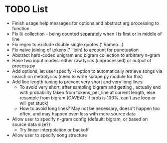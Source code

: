 # TODO List

- Finish usage help messages for options and abstract arg processing to
  function
- Fix I/i collection - being counted separately when I is first or in middle of
  line
- Fix regex to exclude double single quotes (''Romeo...)
- Fix naive joining of tokens (' '.join) to account for punctuation
- Abstract hard-coded unigram and bigram collection to arbitrary n-gram
- Have two input modes: either raw lyrics (unprocessed) or output of process.py
- Add options, let user specify -i option to automatically retrieve songs via
  search on metrolyrics (need to write scrape.py module for this)
- Add line length tuning to prevent very short and very long lines
  * To avoid very short, after sampling bigram and getting <END>, actually end
    with probability taken from tokens_per_line at current length, else
    resample from bigram (CAVEAT: if <END> prob is 100%, can't use loop or will
    get stuck)
  * How to avoid long lines? May not be necessary, doesn't happen too often,
    and may happen even less with more source data
- Allow user to specify n-gram config (default: bigram, or based on source data
  size?)
  * Try linear interpolation or backoff
- Allow user to specify song structure

